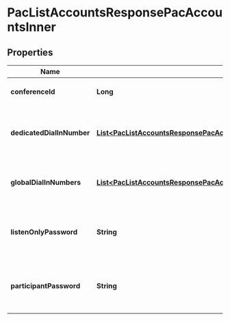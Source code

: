 

# PacListAccountsResponsePacAccountsInner


## Properties

| Name | Type | Description | Notes |
|------------ | ------------- | ------------- | -------------|
|**conferenceId** | **Long** | The conference ID. |  [optional] |
|**dedicatedDialInNumber** | [**List&lt;PacListAccountsResponsePacAccountsInnerDedicatedDialInNumberInner&gt;**](PacListAccountsResponsePacAccountsInnerDedicatedDialInNumberInner.md) | Information about the account&#39;s dedicated dial-in numbers. |  [optional] |
|**globalDialInNumbers** | [**List&lt;PacListAccountsResponsePacAccountsInnerGlobalDialInNumbersInner&gt;**](PacListAccountsResponsePacAccountsInnerGlobalDialInNumbersInner.md) | Information about the account&#39;s global dial-in numbers. |  [optional] |
|**listenOnlyPassword** | **String** | The listen-only password, up to six characters in length. |  [optional] |
|**participantPassword** | **String** | The participant password, up to six characters in length. |  [optional] |



